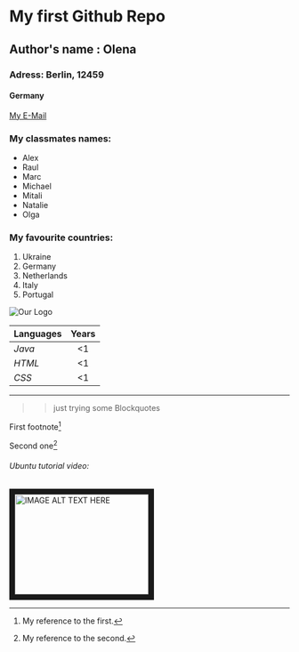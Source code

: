 # My first Github Repo
## Author's name : Olena
### Adress: Berlin, 12459
#### Germany

[My E-Mail](https://mail.google.com/mail/u/0/?ogbl#inbox)
### My classmates names:
* Alex
* Raul
* Marc
* Michael
* Mitali
* Natalie
* Olga
### My favourite countries:
1. Ukraine
2. Germany
3. Netherlands
4. Italy
5. Portugal

   
![Our Logo](https://cdn4.iconfinder.com/data/icons/logos-and-brands/512/181_Java_logo_logos-512.png "Our Logo")


| Languages | Years|
| --------- |:----:|
| *Java*    |  <1   |
| *HTML*    |  <1   |
| *CSS*     |  <1   |
****
>> just trying some Blockquotes

First footnote[^1]

Second one[^2]

[^1]: My reference to the first.
[^2]: My reference to the second.

###### Ubuntu tutorial video:


<a href="https://www.youtube.com/watch?v=D4WyNjt_hbQ
" target="_blank"><img src="http://img.youtube.com/vi/D4WyNjt_hbQ/0.jpg" 
alt="IMAGE ALT TEXT HERE" width="240" height="180" border="10" /></a>
